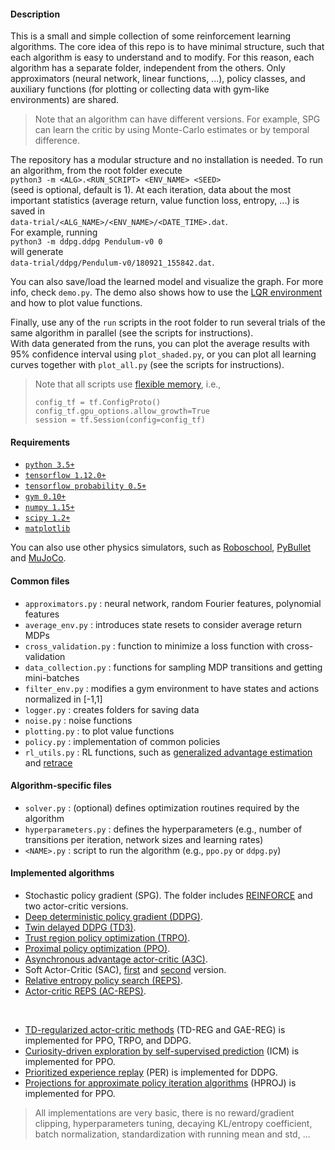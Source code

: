 #### Description
This is a small and simple collection of some reinforcement learning algorithms. The core idea of this repo is to have minimal structure, such that each algorithm is easy to understand and to modify. For this reason, each algorithm has a separate folder, independent from the others. Only approximators (neural network, linear functions, ...), policy classes, and auxiliary functions (for plotting or collecting data with gym-like environments) are shared.  

> Note that an algorithm can have different versions. For example, SPG can learn the critic by using Monte-Carlo estimates or by temporal difference.

The repository has a modular structure and no installation is needed. To run an algorithm, from the root folder execute  
`python3 -m <ALG>.<RUN_SCRIPT> <ENV_NAME> <SEED>`  
(seed is optional, default is 1). At each iteration, data about the most important statistics (average return, value function loss, entropy, ...) is saved in  
`data-trial/<ALG_NAME>/<ENV_NAME>/<DATE_TIME>.dat`.  
For example, running  
`python3 -m ddpg.ddpg Pendulum-v0 0`  
will generate  
`data-trial/ddpg/Pendulum-v0/180921_155842.dat`.  

You can also save/load the learned model and visualize the graph. For more info, check `demo.py`. The demo also shows how to use the [LQR environment](https://github.com/sparisi/gym_toy) and how to plot value functions.  

Finally, use any of the `run` scripts in the root folder to run several trials of the same algorithm in parallel (see the scripts for instructions).  
With data generated from the runs, you can plot the average results with 95% confidence interval using `plot_shaded.py`, or you can plot all learning curves together with `plot_all.py` (see the scripts for instructions).


> Note that all scripts use [flexible memory](https://github.com/tensorflow/tensorflow/issues/1578), i.e.,
> ```
> config_tf = tf.ConfigProto()
> config_tf.gpu_options.allow_growth=True
> session = tf.Session(config=config_tf)
> ```


#### Requirements
* [`python 3.5+`](https://www.python.org/download/releases/3.0/)
* [`tensorflow 1.12.0+`](https://www.tensorflow.org/install/)
* [`tensorflow probability 0.5+`](https://www.tensorflow.org/probability/)
* [`gym 0.10+`](https://github.com/openai/gym/)
* [`numpy 1.15+`](https://docs.scipy.org/doc/numpy/user/install.html)
* [`scipy 1.2+`](https://www.scipy.org/install.html)
* [`matplotlib`](https://matplotlib.org/users/installing.html)

You can also use other physics simulators, such as [Roboschool](https://github.com/openai/roboschool/), [PyBullet](https://pypi.org/project/pybullet/) and [MuJoCo](https://github.com/openai/mujoco-py/).

#### Common files
* `approximators.py`    : neural network, random Fourier features, polynomial features
* `average_env.py`      : introduces state resets to consider average return MDPs
* `cross_validation.py` : function to minimize a loss function with cross-validation
* `data_collection.py`  : functions for sampling MDP transitions and getting mini-batches
* `filter_env.py`       : modifies a gym environment to have states and actions normalized in [-1,1]
* `logger.py`           : creates folders for saving data
* `noise.py`            : noise functions
* `plotting.py`         : to plot value functions
* `policy.py`           : implementation of common policies
* `rl_utils.py`         : RL functions, such as [generalized advantage estimation](https://arxiv.org/abs/1506.02438) and [retrace](https://arxiv.org/pdf/1606.02647.pdf)

#### Algorithm-specific files
* `solver.py`          : (optional) defines optimization routines required by the algorithm
* `hyperparameters.py` : defines the hyperparameters (e.g., number of transitions per iteration, network sizes and learning rates)
* `<NAME>.py`          : script to run the algorithm (e.g., `ppo.py` or `ddpg.py`)

#### Implemented algorithms
* Stochastic policy gradient (SPG). The folder includes [REINFORCE](http://www-anw.cs.umass.edu/~barto/courses/cs687/williams92simple.pdf) and two actor-critic versions.
* [Deep deterministic policy gradient (DDPG)](https://arxiv.org/abs/1509.02971).
* [Twin delayed DDPG (TD3)](https://arxiv.org/abs/1802.09477).
* [Trust region policy optimization (TRPO)](https://arxiv.org/abs/1502.05477).
* [Proximal policy optimization (PPO)](https://arxiv.org/abs/1707.06347).
* [Asynchronous advantage actor-critic (A3C)](https://arxiv.org/abs/1602.01783).
* Soft Actor-Critic (SAC), [first](https://arxiv.org/abs/1801.01290) and [second](https://arxiv.org/abs/1812.05905) version.
* [Relative entropy policy search (REPS)](http://jmlr.org/papers/v18/16-142.html).
* [Actor-critic REPS (AC-REPS)](https://www.aaai.org/ocs/index.php/AAAI/AAAI16/paper/view/12247).  

<br/>

* [TD-regularized actor-critic methods](https://arxiv.org/abs/1812.08288) (TD-REG and GAE-REG) is implemented for PPO, TRPO, and DDPG.
* [Curiosity-driven exploration by self-supervised prediction](https://arxiv.org/abs/1705.05363) (ICM) is implemented for PPO.
* [Prioritized experience replay](https://arxiv.org/abs/1511.05952) (PER) is implemented for DDPG.
* [Projections for approximate policy iteration algorithms](https://www.ias.informatik.tu-darmstadt.de/uploads/Team/RiadAkrour/icml19_sub.pdf) (HPROJ) is implemented for PPO.

> All implementations are very basic, there is no reward/gradient clipping, hyperparameters tuning, decaying KL/entropy coefficient, batch normalization, standardization with running mean and std, ...
